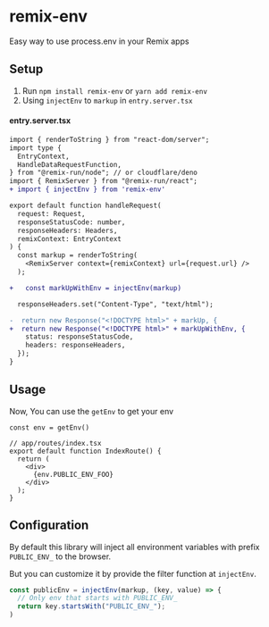 # remix-env
Easy way to use process.env in your Remix apps

## Setup

1. Run `npm install remix-env` or `yarn add remix-env`
2. Using `injectEnv` to `markup` in `entry.server.tsx`

#### entry.server.tsx
```diff
import { renderToString } from "react-dom/server";
import type {
  EntryContext,
  HandleDataRequestFunction,
} from "@remix-run/node"; // or cloudflare/deno
import { RemixServer } from "@remix-run/react";
+ import { injectEnv } from 'remix-env'

export default function handleRequest(
  request: Request,
  responseStatusCode: number,
  responseHeaders: Headers,
  remixContext: EntryContext
) {
  const markup = renderToString(
    <RemixServer context={remixContext} url={request.url} />
  );

+   const markUpWithEnv = injectEnv(markup)

  responseHeaders.set("Content-Type", "text/html");

-  return new Response("<!DOCTYPE html>" + markUp, {
+  return new Response("<!DOCTYPE html>" + markUpWithEnv, {
    status: responseStatusCode,
    headers: responseHeaders,
  });
}
```

## Usage

Now, You can use the `getEnv` to get your env
```tsx
const env = getEnv()

// app/routes/index.tsx
export default function IndexRoute() {
  return (
    <div>
      {env.PUBLIC_ENV_FOO}
    </div>
  );
}
```

## Configuration

By default this library will inject all environment variables with prefix `PUBLIC_ENV_` to the browser.

But you can customize it by provide the filter function at `injectEnv`.

```typescript
const publicEnv = injectEnv(markup, (key, value) => {
  // Only env that starts with PUBLIC_ENV_
  return key.startsWith("PUBLIC_ENV_");
)
```
